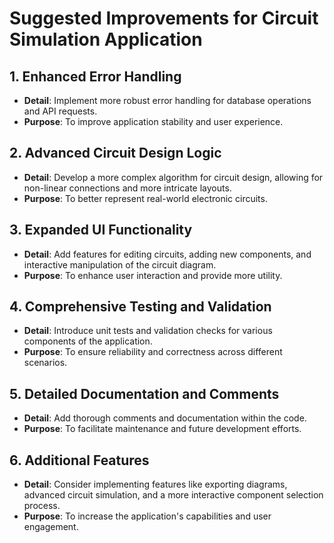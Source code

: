 # Suggested Improvements for Circuit Simulation Application

## 1. Enhanced Error Handling
- **Detail**: Implement more robust error handling for database operations and API requests.
- **Purpose**: To improve application stability and user experience.

## 2. Advanced Circuit Design Logic
- **Detail**: Develop a more complex algorithm for circuit design, allowing for non-linear connections and more intricate layouts.
- **Purpose**: To better represent real-world electronic circuits.

## 3. Expanded UI Functionality
- **Detail**: Add features for editing circuits, adding new components, and interactive manipulation of the circuit diagram.
- **Purpose**: To enhance user interaction and provide more utility.

## 4. Comprehensive Testing and Validation
- **Detail**: Introduce unit tests and validation checks for various components of the application.
- **Purpose**: To ensure reliability and correctness across different scenarios.

## 5. Detailed Documentation and Comments
- **Detail**: Add thorough comments and documentation within the code.
- **Purpose**: To facilitate maintenance and future development efforts.

## 6. Additional Features
- **Detail**: Consider implementing features like exporting diagrams, advanced circuit simulation, and a more interactive component selection process.
- **Purpose**: To increase the application's capabilities and user engagement.